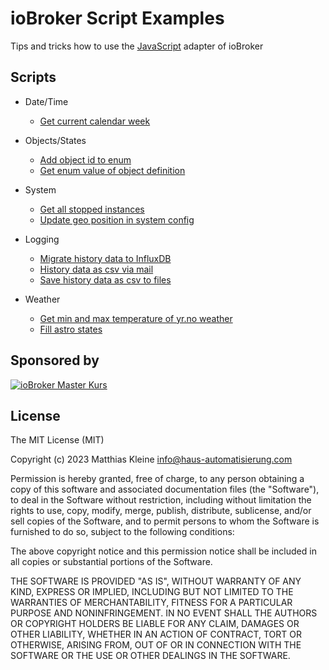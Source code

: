 # ioBroker Script Examples

Tips and tricks how to use the [JavaScript](https://github.com/ioBroker/ioBroker.javascript) adapter of ioBroker

## Scripts

- Date/Time
  - [Get current calendar week](datetime/get-calendar-week.md)

- Objects/States
  - [Add object id to enum](objects-states/add-objectid-to-enum.md)
  - [Get enum value of object definition](objects-states/enum-value-of-object-definition.md)

- System
  - [Get all stopped instances](system/get-all-stopped-instances.md)
  - [Update geo position in system config](system/update-geo-position-system-config.md)

- Logging
  - [Migrate history data to InfluxDB](logging/migrate-history-to-influxdb.md)
  - [History data as csv via mail](logging/history-as-mail-csv.md)
  - [Save history data as csv to files](logging/history-save-csv.md)

- Weather
  - [Get min and max temperature of yr.no weather](weather/yr-min-max-temperature.md)
  - [Fill astro states](weather/fill-astro-states.md)

## Sponsored by

[![ioBroker Master Kurs](https://haus-automatisierung.com/images/ads/ioBroker-Kurs.png)](https://haus-automatisierung.com/iobroker-kurs/?refid=iobroker-scripts)

## License

The MIT License (MIT)

Copyright (c) 2023 Matthias Kleine <info@haus-automatisierung.com>

Permission is hereby granted, free of charge, to any person obtaining a copy
of this software and associated documentation files (the "Software"), to deal
in the Software without restriction, including without limitation the rights
to use, copy, modify, merge, publish, distribute, sublicense, and/or sell
copies of the Software, and to permit persons to whom the Software is
furnished to do so, subject to the following conditions:

The above copyright notice and this permission notice shall be included in
all copies or substantial portions of the Software.

THE SOFTWARE IS PROVIDED "AS IS", WITHOUT WARRANTY OF ANY KIND, EXPRESS OR
IMPLIED, INCLUDING BUT NOT LIMITED TO THE WARRANTIES OF MERCHANTABILITY,
FITNESS FOR A PARTICULAR PURPOSE AND NONINFRINGEMENT. IN NO EVENT SHALL THE
AUTHORS OR COPYRIGHT HOLDERS BE LIABLE FOR ANY CLAIM, DAMAGES OR OTHER
LIABILITY, WHETHER IN AN ACTION OF CONTRACT, TORT OR OTHERWISE, ARISING FROM,
OUT OF OR IN CONNECTION WITH THE SOFTWARE OR THE USE OR OTHER DEALINGS IN
THE SOFTWARE.
